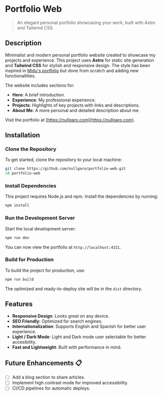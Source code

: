 # Portfolio Web

> An elegant personal portfolio showcasing your work, built with Astro and Tailwind CSS.

## Description

Minimalist and modern personal portfolio website created to showcase my projects and experience. This project uses **Astro** for static site generation and **Tailwind CSS** for stylish and responsive design. The style has been inspired in [Midu's portfolio](https://github.com/midudev/porfolio.dev) but done from scratch and adding new functionallities.

The website includes sections for:
- **Hero**: A brief introduction.
- **Experience**: My professional experience.
- **Projects**: Highlights of key projects with links and descriptions.
- **About Me**: A more personal and detailed description about me

Visit the portfolio at [https://nullgaro.com](https://nullgaro.com).

## Installation

### Clone the Repository

To get started, clone the repository to your local machine:

```sh
git clone https://github.com/nullgaro/portfolio-web.git
cd portfolio-web
```

### Install Dependencies

This project requires Node.js and npm. Install the dependencies by running:

```sh
npm install
```

### Run the Development Server

Start the local development server:

```sh
npm run dev
```

You can now view the portfolio at `http://localhost:4321`.

### Build for Production

To build the project for production, use:

```sh
npm run build
```

The optimized and ready-to-deploy site will be in the `dist` directory.

## Features

- **Responsive Design**: Looks great on any device.
- **SEO Friendly**: Optimized for search engines.
- **Internationalization**: Supports English and Spanish for better user experience.
- **Light / Dark Mode**: Light and Dark mode user selectable for better accesibility.
- **Fast and Lightweight**: Built with performance in mind.

## Future Enhancements 📋

- [ ] Add a blog section to share articles.
- [ ] Implement high contrast mode for improved accessibility.
- [ ] CI/CD pipelines for automatic deploys.
